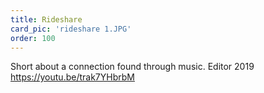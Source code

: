 ```yaml
---
title: Rideshare
card_pic: 'rideshare 1.JPG'
order: 100 
---
```

Short about a connection found through music.
Editor 2019
https://youtu.be/trak7YHbrbM

